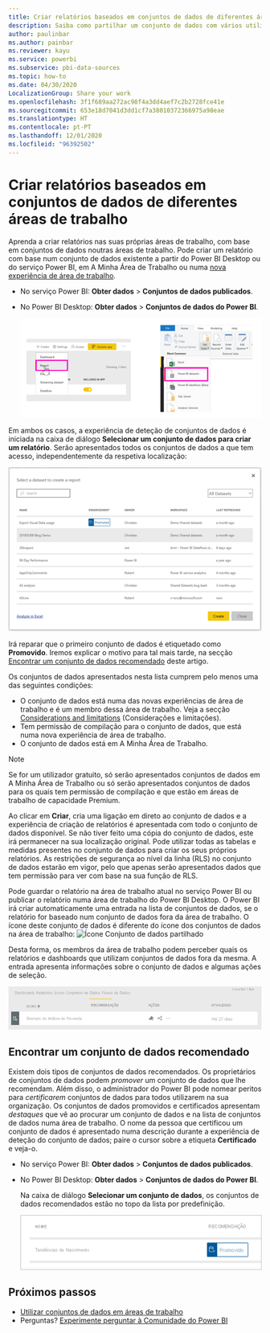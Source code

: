 ```yaml
---
title: Criar relatórios baseados em conjuntos de dados de diferentes áreas de trabalho – Power BI
description: Saiba como partilhar um conjunto de dados com vários utilizadores na organização. Em seguida, estes poderão compilar relatórios com base no seu conjunto de dados nas suas próprias áreas de trabalho.
author: paulinbar
ms.author: painbar
ms.reviewer: kayu
ms.service: powerbi
ms.subservice: pbi-data-sources
ms.topic: how-to
ms.date: 04/30/2020
LocalizationGroup: Share your work
ms.openlocfilehash: 3f1f689aa272ac98f4a3dd4aef7c2b2728fce41e
ms.sourcegitcommit: 653e18d7041d3dd1cf7a38010372366975a98eae
ms.translationtype: HT
ms.contentlocale: pt-PT
ms.lasthandoff: 12/01/2020
ms.locfileid: "96392502"
---
```

# <a name="create-reports-based-on-datasets-from-different-workspaces"></a>Criar relatórios baseados em conjuntos de dados de diferentes áreas de trabalho

Aprenda a criar relatórios nas suas próprias áreas de trabalho, com base em conjuntos de dados noutras áreas de trabalho. Pode criar um relatório com base num conjunto de dados existente a partir do Power BI Desktop ou do serviço Power BI, em A Minha Área de Trabalho ou numa [nova experiência de área de trabalho](../collaborate-share/service-create-the-new-workspaces.md).

- No serviço Power BI: **Obter dados** > **Conjuntos de dados publicados**.
- No Power BI Desktop: **Obter dados** > **Conjuntos de dados do Power BI**.

    ![Ligar a um conjunto de dados existente](media/service-datasets-across-workspaces/power-bi-connect-dataset-pk.png)
   
Em ambos os casos, a experiência de deteção de conjuntos de dados é iniciada na caixa de diálogo **Selecionar um conjunto de dados para criar um relatório**. Serão apresentados todos os conjuntos de dados a que tem acesso, independentemente da respetiva localização:

![Selecionar um conjunto de dados](media/service-datasets-across-workspaces/power-bi-select-dataset.png)

Irá reparar que o primeiro conjunto de dados é etiquetado como **Promovido**. Iremos explicar o motivo para tal mais tarde, na secção [Encontrar um conjunto de dados recomendado](#find-an-endorsed-dataset) deste artigo.

Os conjuntos de dados apresentados nesta lista cumprem pelo menos uma das seguintes condições:

- O conjunto de dados está numa das novas experiências de área de trabalho e é um membro dessa área de trabalho. Veja a secção [Considerations and limitations](service-datasets-across-workspaces.md#considerations-and-limitations) (Considerações e limitações).
- Tem permissão de compilação para o conjunto de dados, que está numa nova experiência de área de trabalho.
- O conjunto de dados está em A Minha Área de Trabalho.

> [!NOTE]
> Se for um utilizador gratuito, só serão apresentados conjuntos de dados em A Minha Área de Trabalho ou só serão apresentados conjuntos de dados para os quais tem permissão de compilação e que estão em áreas de trabalho de capacidade Premium.

Ao clicar em **Criar**, cria uma ligação em direto ao conjunto de dados e a experiência de criação de relatórios é apresentada com todo o conjunto de dados disponível. Se não tiver feito uma cópia do conjunto de dados, este irá permanecer na sua localização original. Pode utilizar todas as tabelas e medidas presentes no conjunto de dados para criar os seus próprios relatórios. As restrições de segurança ao nível da linha (RLS) no conjunto de dados estarão em vigor, pelo que apenas serão apresentados dados que tem permissão para ver com base na sua função de RLS.

Pode guardar o relatório na área de trabalho atual no serviço Power BI ou publicar o relatório numa área de trabalho do Power BI Desktop. O Power BI irá criar automaticamente uma entrada na lista de conjuntos de dados, se o relatório for baseado num conjunto de dados fora da área de trabalho. O ícone deste conjunto de dados é diferente do ícone dos conjuntos de dados na área de trabalho: ![Ícone Conjunto de dados partilhado](media/service-datasets-discover-across-workspaces/power-bi-shared-dataset-icon.png)

Desta forma, os membros da área de trabalho podem perceber quais os relatórios e dashboards que utilizam conjuntos de dados fora da mesma. A entrada apresenta informações sobre o conjunto de dados e algumas ações de seleção.

![Ações de conjuntos de dados](media/service-datasets-across-workspaces/power-bi-dataset-actions.png)

## <a name="find-an-endorsed-dataset"></a>Encontrar um conjunto de dados recomendado

Existem dois tipos de conjuntos de dados recomendados. Os proprietários de conjuntos de dados podem *promover* um conjunto de dados que lhe recomendam. Além disso, o administrador do Power BI pode nomear peritos para *certificarem* conjuntos de dados para todos utilizarem na sua organização. Os conjuntos de dados promovidos e certificados apresentam *destaques* que vê ao procurar um conjunto de dados e na lista de conjuntos de dados numa área de trabalho. O nome da pessoa que certificou um conjunto de dados é apresentado numa descrição durante a experiência de deteção do conjunto de dados; paire o cursor sobre a etiqueta **Certificado** e veja-o.

- No serviço Power BI: **Obter dados** > **Conjuntos de dados publicados**.
- No Power BI Desktop: **Obter dados** > **Conjuntos de dados do Power BI**.

    Na caixa de diálogo **Selecionar um conjunto de dados**, os conjuntos de dados recomendados estão no topo da lista por predefinição. 

    ![Conjunto de dados promovido](media/service-datasets-discover-across-workspaces/power-bi-dataset-promoted.png)

## <a name="next-steps"></a>Próximos passos

- [Utilizar conjuntos de dados em áreas de trabalho](service-datasets-across-workspaces.md)
- Perguntas? [Experimente perguntar à Comunidade do Power BI](https://community.powerbi.com/)
